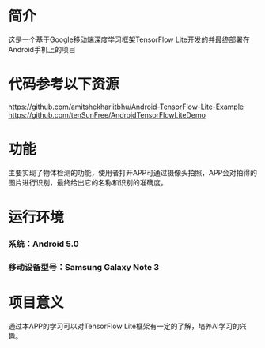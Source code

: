 # 简介
这是一个基于Google移动端深度学习框架TensorFlow Lite开发的并最终部署在Android手机上的项目
# 代码参考以下资源
https://github.com/amitshekhariitbhu/Android-TensorFlow-Lite-Example
https://github.com/tenSunFree/AndroidTensorFlowLiteDemo
# 功能
主要实现了物体检测的功能，使用者打开APP可通过摄像头拍照，APP会对拍得的图片进行识别，最终给出它的名称和识别的准确度。
# 运行环境
### 系统：Android 5.0
###  移动设备型号：Samsung Galaxy Note 3
# 项目意义
通过本APP的学习可以对TensorFlow Lite框架有一定的了解，培养AI学习的兴趣。
